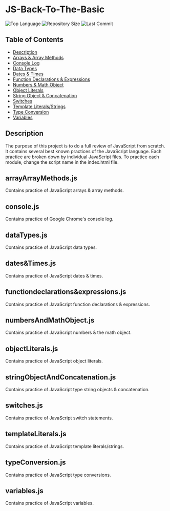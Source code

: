 # JS-Back-To-The-Basic

![Top Language](https://img.shields.io/github/languages/top/kpetiote/JS-Back-To-The-Basic)
![Repository Size](https://img.shields.io/github/repo-size/Kpetiote/JS-Back-To-The-Basic)
![Last Commit](https://img.shields.io/github/last-commit/Kpetiote/JS-Back-To-The-Basic)

## Table of Contents
  * [Description](#description)
  * [Arrays & Array Methods](#arrayarraymethodsjs)
  * [Console Log](#consolejs)
  * [Data Types](#datatypesjs)
  * [Dates & Times](#datesAndtimesjs)
  * [Function Declarations & Expressions](#functiondeclarations&expressionsjs)  
  * [Numbers & Math Object](#numbersandmathobjectjs)
  * [Object Literals](#objectliteralsjs)
  * [String Object & Concatenation](#numbersandmathobjectjs)
  * [Switches](#switchesjs)
  * [Template Literals/Strings](#typeconversionjs)
  * [Type Conversion](#typeconversionjs)
  * [Variables](#variablesjs)

## Description
The purpose of this project is to do a full review of JavaScript from scratch.
It contains several best known practices of the JavaScript language.
Each practice are broken down by individual JavaScript files.
To practice each module, change the script name in the index.html file.

## arrayArrayMethods.js
Contains practice of JavaScript arrays & array methods.

## console.js
Contains practice of Google Chrome's console log.

## dataTypes.js
Contains practice of JavaScript data types.

## dates&Times.js
Contains practice of JavaScript dates & times.

## functiondeclarations&expressions.js
Contains practice of JavaScript function declarations & expressions.

## numbersAndMathObject.js
Contains practice of JavaScript numbers & the math object.

## objectLiterals.js
Contains practice of JavaScript object literals.

## stringObjectAndConcatenation.js
Contains practice of JavaScript type string objects & concatenation.

## switches.js
Contains practice of JavaScript switch statements.
## templateLiterals.js
Contains practice of JavaScript template literals/strings.

## typeConversion.js
Contains practice of JavaScript type conversions.

## variables.js
Contains practice of JavaScript variables.